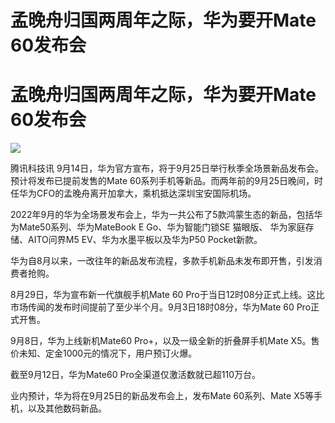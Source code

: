 # 孟晚舟归国两周年之际，华为要开Mate 60发布会

# 孟晚舟归国两周年之际，华为要开Mate 60发布会

![](https://inews.gtimg.com/news_bt/OzrBfbtRMoLteDOyNIgdGh1T5IHCd87XPCpdFl5SgOBJ4AA/1000)

腾讯科技讯 9月14日，华为官方宣布，将于9月25日举行秋季全场景新品发布会。预计将发布已提前发售的Mate
60系列手机等新品。而两年前的9月25日晚间，时任华为CFO的孟晚舟离开加拿大，乘机抵达深圳宝安国际机场。

2022年9月的华为全场景发布会上，华为一共公布了5款鸿蒙生态的新品，包括华为Mate50系列、华为MateBook E Go、华为智能门锁SE 猫眼版、
华为家庭存储、AITO问界M5 EV、华为水墨平板以及华为P50 Pocket新款。

华为自8月以来，一改往年的新品发布流程，多款手机新品未发布即开售，引发消费者抢购。

8月29日，华为宣布新一代旗舰手机Mate 60
Pro于当日12时08分正式上线。这比市场传闻的发布时间提前了至少半个月。9月3日18时08分，华为Mate 60 Pro正式开售。

9月8日，华为上线新机Mate60 Pro+，以及一级全新的折叠屏手机Mate X5。售价未知、定金1000元的情况下，用户预订火爆。

截至9月12日，华为Mate60 Pro全渠道仅激活数就已超110万台。

业内预计，华为将在9月25日的新品发布会上，发布Mate 60系列、Mate X5等手机，以及其他数码新品。


